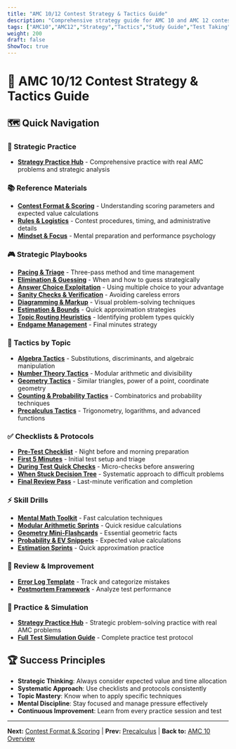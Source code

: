 ```yaml
---
title: "AMC 10/12 Contest Strategy & Tactics Guide"
description: "Comprehensive strategy guide for AMC 10 and AMC 12 contests with playbooks, tactics, checklists, and drills."
tags: ["AMC10","AMC12","Strategy","Tactics","Study Guide","Test Taking"]
weight: 200
draft: false
ShowToc: true
---
```


# 🎯 AMC 10/12 Contest Strategy & Tactics Guide

## 🗺️ Quick Navigation

### 🎯 Strategic Practice
- **[Strategy Practice Hub](practice/)** - Comprehensive practice with real AMC problems and strategic analysis

### 📚 Reference Materials
- **[Contest Format & Scoring](reference/contest-format-and-scoring)** - Understanding scoring parameters and expected value calculations
- **[Rules & Logistics](reference/rules-and-logistics)** - Contest procedures, timing, and administrative details  
- **[Mindset & Focus](reference/mindset-and-focus)** - Mental preparation and performance psychology

### 🎮 Strategic Playbooks
- **[Pacing & Triage](playbooks/pacing-and-triage)** - Three-pass method and time management
- **[Elimination & Guessing](playbooks/elimination-and-guessing)** - When and how to guess strategically
- **[Answer Choice Exploitation](playbooks/answer-choice-exploitation)** - Using multiple choice to your advantage
- **[Sanity Checks & Verification](playbooks/sanity-checks-and-verification)** - Avoiding careless errors
- **[Diagramming & Markup](playbooks/diagramming-and-markup)** - Visual problem-solving techniques
- **[Estimation & Bounds](playbooks/estimation-and-bounds)** - Quick approximation strategies
- **[Topic Routing Heuristics](playbooks/topic-routing-heuristics)** - Identifying problem types quickly
- **[Endgame Management](playbooks/endgame-management)** - Final minutes strategy

### 🧭 Tactics by Topic
- **[Algebra Tactics](tactics-by-topic/algebra-tactics)** - Substitutions, discriminants, and algebraic manipulation
- **[Number Theory Tactics](tactics-by-topic/number-theory-tactics)** - Modular arithmetic and divisibility
- **[Geometry Tactics](tactics-by-topic/geometry-tactics)** - Similar triangles, power of a point, coordinate geometry
- **[Counting & Probability Tactics](tactics-by-topic/counting-probability-tactics)** - Combinatorics and probability techniques
- **[Precalculus Tactics](tactics-by-topic/precalculus-tactics)** - Trigonometry, logarithms, and advanced functions

### ✅ Checklists & Protocols
- **[Pre-Test Checklist](checklists/pre-test-checklist)** - Night before and morning preparation
- **[First 5 Minutes](checklists/first-5-minutes)** - Initial test setup and triage
- **[During Test Quick Checks](checklists/during-test-quick-checks)** - Micro-checks before answering
- **[When Stuck Decision Tree](checklists/when-stuck-decision-tree)** - Systematic approach to difficult problems
- **[Final Review Pass](checklists/final-review-pass)** - Last-minute verification and completion

### ⚡ Skill Drills
- **[Mental Math Toolkit](drills/mental-math-toolkit)** - Fast calculation techniques
- **[Modular Arithmetic Sprints](drills/modular-arithmetic-sprints)** - Quick residue calculations
- **[Geometry Mini-Flashcards](drills/geometry-mini-flashcards)** - Essential geometric facts
- **[Probability & EV Snippets](drills/probability-and-ev-snippets)** - Expected value calculations
- **[Estimation Sprints](drills/estimation-sprints)** - Quick approximation practice

### 🔄 Review & Improvement
- **[Error Log Template](mistakes-and-review/error-log-template)** - Track and categorize mistakes
- **[Postmortem Framework](mistakes-and-review/postmortem-framework)** - Analyze test performance

### 🧪 Practice & Simulation
- **[Strategy Practice Hub](practice/)** - Strategic problem-solving practice with real AMC problems
- **[Full Test Simulation Guide](simulations/full-test-simulation-guide)** - Complete practice test protocol

## 🏆 Success Principles

- **Strategic Thinking**: Always consider expected value and time allocation
- **Systematic Approach**: Use checklists and protocols consistently
- **Topic Mastery**: Know when to apply specific techniques
- **Mental Discipline**: Stay focused and manage pressure effectively
- **Continuous Improvement**: Learn from every practice session and test

---

**Next:** [Contest Format & Scoring](reference/contest-format-and-scoring) | **Prev:** [Precalculus](../precalculus) | **Back to:** [AMC 10 Overview](../)